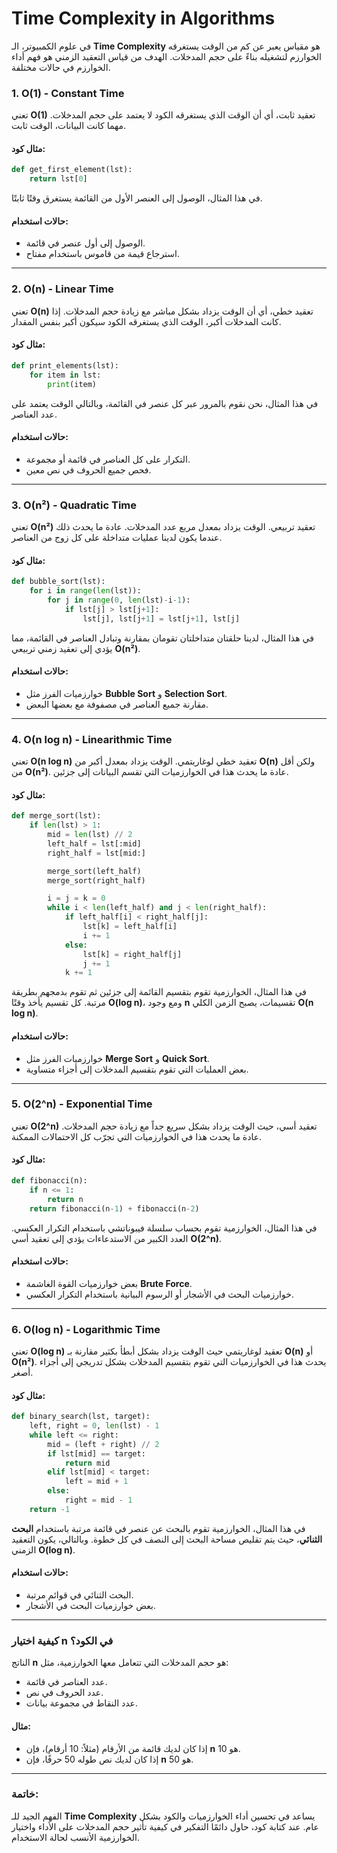 
# Time Complexity in Algorithms

في علوم الكمبيوتر، الـ **Time Complexity** هو مقياس يعبر عن كم من الوقت يستغرقه الخوارزم لتشغيله بناءً على حجم المدخلات. الهدف من قياس التعقيد الزمني هو فهم أداء الخوارزم في حالات مختلفة.

### 1. **O(1)** - **Constant Time**
تعني **O(1)** تعقيد ثابت، أي أن الوقت الذي يستغرقه الكود لا يعتمد على حجم المدخلات. مهما كانت البيانات، الوقت ثابت.

#### مثال كود:
```python
def get_first_element(lst):
    return lst[0]
```

في هذا المثال، الوصول إلى العنصر الأول من القائمة يستغرق وقتًا ثابتًا.

#### حالات استخدام:

* الوصول إلى أول عنصر في قائمة.
* استرجاع قيمة من قاموس باستخدام مفتاح.

---

### 2. **O(n)** - **Linear Time**

تعني **O(n)** تعقيد خطي، أي أن الوقت يزداد بشكل مباشر مع زيادة حجم المدخلات. إذا كانت المدخلات أكبر، الوقت الذي يستغرقه الكود سيكون أكبر بنفس المقدار.

#### مثال كود:

```python
def print_elements(lst):
    for item in lst:
        print(item)
```

في هذا المثال، نحن نقوم بالمرور عبر كل عنصر في القائمة، وبالتالي الوقت يعتمد على عدد العناصر.

#### حالات استخدام:

* التكرار على كل العناصر في قائمة أو مجموعة.
* فحص جميع الحروف في نص معين.

---

### 3. **O(n²)** - **Quadratic Time**

تعني **O(n²)** تعقيد تربيعي. الوقت يزداد بمعدل مربع عدد المدخلات. عادة ما يحدث ذلك عندما يكون لدينا عمليات متداخلة على كل زوج من العناصر.

#### مثال كود:

```python
def bubble_sort(lst):
    for i in range(len(lst)):
        for j in range(0, len(lst)-i-1):
            if lst[j] > lst[j+1]:
                lst[j], lst[j+1] = lst[j+1], lst[j]
```

في هذا المثال، لدينا حلقتان متداخلتان تقومان بمقارنة وتبادل العناصر في القائمة، مما يؤدي إلى تعقيد زمني تربيعي **O(n²)**.

#### حالات استخدام:

* خوارزميات الفرز مثل **Bubble Sort** و **Selection Sort**.
* مقارنة جميع العناصر في مصفوفة مع بعضها البعض.

---

### 4. **O(n log n)** - **Linearithmic Time**

تعني **O(n log n)** تعقيد خطي لوغاريتمي. الوقت يزداد بمعدل أكبر من **O(n)** ولكن أقل من **O(n²)**. عادة ما يحدث هذا في الخوارزميات التي تقسم البيانات إلى جزئين.

#### مثال كود:

```python
def merge_sort(lst):
    if len(lst) > 1:
        mid = len(lst) // 2
        left_half = lst[:mid]
        right_half = lst[mid:]

        merge_sort(left_half)
        merge_sort(right_half)

        i = j = k = 0
        while i < len(left_half) and j < len(right_half):
            if left_half[i] < right_half[j]:
                lst[k] = left_half[i]
                i += 1
            else:
                lst[k] = right_half[j]
                j += 1
            k += 1
```

في هذا المثال، الخوارزمية تقوم بتقسيم القائمة إلى جزئين ثم تقوم بدمجهم بطريقة مرتبة. كل تقسيم يأخذ وقتًا **O(log n)**، ومع وجود **n** تقسيمات، يصبح الزمن الكلي **O(n log n)**.

#### حالات استخدام:

* خوارزميات الفرز مثل **Merge Sort** و **Quick Sort**.
* بعض العمليات التي تقوم بتقسيم المدخلات إلى أجزاء متساوية.

---

### 5. **O(2^n)** - **Exponential Time**

تعني **O(2^n)** تعقيد أسي، حيث الوقت يزداد بشكل سريع جداً مع زيادة حجم المدخلات. عادة ما يحدث هذا في الخوارزميات التي تجرّب كل الاحتمالات الممكنة.

#### مثال كود:

```python
def fibonacci(n):
    if n <= 1:
        return n
    return fibonacci(n-1) + fibonacci(n-2)
```

في هذا المثال، الخوارزمية تقوم بحساب سلسلة فيبوناتشي باستخدام التكرار العكسي. العدد الكبير من الاستدعاءات يؤدي إلى تعقيد أسي **O(2^n)**.

#### حالات استخدام:

* بعض خوارزميات القوة الغاشمة **Brute Force**.
* خوارزميات البحث في الأشجار أو الرسوم البيانية باستخدام التكرار العكسي.

---

### 6. **O(log n)** - **Logarithmic Time**

تعني **O(log n)** تعقيد لوغاريتمي حيث الوقت يزداد بشكل أبطأ بكثير مقارنة بـ **O(n)** أو **O(n²)**. يحدث هذا في الخوارزميات التي تقوم بتقسيم المدخلات بشكل تدريجي إلى أجزاء أصغر.

#### مثال كود:

```python
def binary_search(lst, target):
    left, right = 0, len(lst) - 1
    while left <= right:
        mid = (left + right) // 2
        if lst[mid] == target:
            return mid
        elif lst[mid] < target:
            left = mid + 1
        else:
            right = mid - 1
    return -1
```

في هذا المثال، الخوارزمية تقوم بالبحث عن عنصر في قائمة مرتبة باستخدام **البحث الثنائي**، حيث يتم تقليص مساحة البحث إلى النصف في كل خطوة. وبالتالي، يكون التعقيد الزمني **O(log n)**.

#### حالات استخدام:

* البحث الثنائي في قوائم مرتبة.
* بعض خوارزميات البحث في الأشجار.

---

### كيفية اختيار n في الكود؟

الناتج **n** هو حجم المدخلات التي تتعامل معها الخوارزمية، مثل:

* عدد العناصر في قائمة.
* عدد الحروف في نص.
* عدد النقاط في مجموعة بيانات.

#### مثال:

* إذا كان لديك قائمة من الأرقام (مثلاً: 10 أرقام)، فإن **n** هو 10.
* إذا كان لديك نص طوله 50 حرفًا، فإن **n** هو 50.

---

### خاتمة:

الفهم الجيد للـ **Time Complexity** يساعد في تحسين أداء الخوارزميات والكود بشكل عام. عند كتابة كود، حاول دائمًا التفكير في كيفية تأثير حجم المدخلات على الأداء واختيار الخوارزمية الأنسب لحالة الاستخدام.
